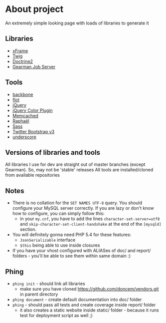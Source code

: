 About project
=============

An extremely simple looking page with loads of libraries to generate it

Libraries
---------

* [xFrame](https://github.com/linusnorton/xFrame)
* [Twig](http://twig.sensiolabs.org)
* [Doctrine2](http://www.doctrine-project.org/)
* [Gearman Job Server](http://gearman.org/gearman)

Tools
-----

* [backbone](https://github.com/documentcloud/backbone)
* [flot](https://github.com/flot/flot)
* [jQuery](http://jquery.com/)
* [jQuery Color Plugin](https://github.com/jquery/jquery-color)
* [Memcached](http://www.memcached.org/)
* [Raphaël](https://github.com/DmitryBaranovskiy/raphael)
* [Sass](http://sass-lang.com/)
* [Twitter Bootstrap v3](http://getbootstrap.com/)
* [underscore](https://github.com/documentcloud/underscore)

Versions of libraries and tools
-------------------------------

All libraries I use for dev are straight out of master branches (except Gearman). So, may not be 'stable' releases
All tools are installed/cloned from available repositories

Notes
-----------

* There is no collation for the `SET NAMES UTF-8` query. You should configure your MySQL server correctly. If you are lazy or don't know how to configure, you can simply follow this:
    * in your `my.cnf`, you have to add the lines `character-set-server=utf8` and `skip-character-set-client-handshake` at the end of the `[mysqld]` section.
* You will definitely gonna need PHP 5.4 for these features:
    * `JsonSerializable` interface
    * `$this` being able to use inside closures
* If you have your vhost configured with ALIASes of doc/ and report/ folders - you'll be able to see them within same domain :)

Phing
-----------

* `phing init` - should link all libraries
    * make sure you have cloned https://github.com/doncem/vendors.git in parent directory
* `phing document` - create default documentation into doc/ folder
* `phing` - should pass all tests and create coverage inside report/ folder
    * it also creates a static website inside static/ folder - because it runs test for deployment script as well ;)
